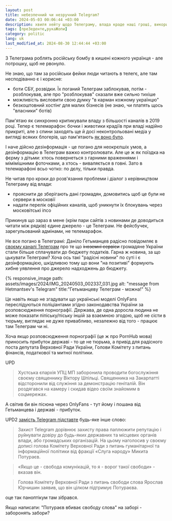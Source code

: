 ```yaml
---
layout: post
title: небезпечний чи незручний Telegram?
date: 2024-05-03 00:06:44 +03:00
description: хвиля хейту щодо Телеграму, влада краде наші гроші, використовує політіку подвійних стандартів, упц мп показує піструна
tags: [преЗеденте,рукаЖопи]
category: politic
lang: uk
last_modified_at: 2024-08-30 12:44:44 +03:00
---
```


З Телеграма роблять російську бомбу в кишені кожного українця - але потрошку, щоб не рвонуло.

Не знаю, що там за російськи фейки люди читають в телегє, але там несподіванно є і корисне:
* боти СБУ, розвідки.
  Їх поганий Телеграм заблокував, потім - розблокував, але про "розблокував" сказали вже сильно тихіше
* можливість висловити свою думку "в карман кожному українцю"
* безкоштовний хостінг для малих бізнесів (не знаю, чи платять щось "власники" ботів)

Пам'ятаю як синхронно критикували владу з більшості каналів в 2019 році.
Тепер є телемарафон: бочки і животики крадіїв при владі надійно прикриті, але з спини заходять ще й досі неконтрольовані  медіа у вигляді всяких блогерів, що пам'ятають 
[як воно було](https://espreso.tv/poglyad-akvarium-gupi).
  
І наче дійсно дезінформація - це погано для неокрєпшіх умов, а дезінформацію в Телеграм важко контролювати.
Але це ж як поїздка на фєрму з дітьми: хтось повернеться з гарними враженнями і мімімішними фоточками, а хтось - виваляється в говні.
Зато в телемарафоні всьо чотко: по дєлу, тільки правда.

Не читав про кроки до розв'язання проблеми і діалог з керівництвом Телеграму від влади:
* прояснити де зберігають дані громадян, домовитись щоб це були не сервери в московії
* надати перелік офіційних каналів, щоб уникнути їх блокувань через московітські іпсо

Прикинув що зараз в мене (крім пари сайтів з новинами де доводиться читати між рядків) єдине джерело - це Телеграм. 
Не фейсбучек, зарегульований адмінами, не телемарафон.
  
Не все погано в Телеграмі: Даніло Гетьманцев радісно повідомляє в 
[своєму каналі Телеграм](https://t.me/s/getmantsevdanil) 
про те що ~~іноземні сервіси~~ громадяне України стали більше сплачувати до бюджету податків. 
Гарна ж новина, за що цькувати Телеграм?
Хоча ось такі "радісні новини" по суті і є дезінформацією, шкідливою тому що вони "на позитиві" формують хибне уявлення про джерело надходжень до бюджету. 

{% responsive_image path: assets/images/2024/IMG_20240503_002337_031.jpg alt: "message from Hetmantsev's Telegram" title:"Гетьманцеву Телеграм - можна!" %}

Це навіть якщо не згадувати що українські моделі OnlyFans переслідуються поліціантами згідно законодавства України за розповсюдження порнографії. 
Держава, де одна доросла людина не може показати піпіську/піську іншій за взаємною згодою, щоб не сісти в тюрьму, виглядає не дуже привабливо, незалежно від того - працює там Телеграм чи ні.

Хоча якщо розповсюдження порнографії (це ж про PornHub мова) приносить прибуток державі - то це не тюрьма, а привід для радісного поста депутата Верховної Ради України, Голови Комітету з питань фінансів, податкової та митної політики. 


UPD 

> Хустська єпархія УПЦ МП заборонила проводити богослужіння своєму священнику Віктору Шпільці. 
Священника на Закарпатті відсторонили від служіння за демонстрацію геніталій.
Він роздягався на камеру і скидав відео своїм знайомим в соцмережах.

А світив би він пісюна через OnlyFans - тут йому і пошана від Гетьманцева і державі - прибуток.

UPD2
[замість Telegram підставте](https://sud.ua/uk/news/publication/309229-nikita-poturaev-schitaet-chto-pora-zapretit-telegram-potomu-chto-on-porochit-reputatsiyu-obschestvennykh-organizatsiy-i-gosorganov) будь-яке інше слово:

> Захист Telegram дорівнює захисту права паплюжити репутацію і руйнувати довіру до будь-яких державних та місцевих органів влади, або громадських організацій. На цьому наголосив у своєму дописі голова Комітету Верховної Ради з питань гуманітарної та інформаційної політики від фракції «Слуга народу» Микита Потураєв.

> «Якщо це - свобода комунікацій, то я - ворог такої свободи» - вказав він.

> Голова Комітету Верховної Ради з питань свободи слова Ярослав Юрчишин заявив, що він цілком підтримує Потураєва.

оце так паноптікум там зібрався. 

Якщо написати: "Потураєв вбиває свободу слова" на заборі - заборонять забори?